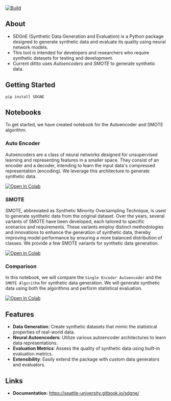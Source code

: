 
  [![Build](https://github.com/SartajBhuvaji/SDGnE/actions/workflows/main.yaml/badge.svg)](https://github.com/SartajBhuvaji/SDGnE/actions/workflows/main.yaml)


## About
- SDGnE (Synthetic Data Generation and Evaluation) is a Python package designed to generate synthetic data and evaluate its quality using neural network models. 
- This tool is intended for developers and researchers who require synthetic datasets for testing and development.
- Current dittto uses <i>Autoencoders</i> and <i>SMOTE</i> to generate synthetic data.

## Getting Started
`pip install SDGNE`
 
 ## Notebooks
 To get started, we have created notebook for the Autoencoder and SMOTE algorithm.

  ### Auto Encoder
  Autoencoders are a class of neural networks designed for unsupervised learning and representing features in a smaller space. They consist of an encoder and a decoder, intending to learn the input data's compressed representation (encoding).  We leverage this architecture to generate synthetic data.

  [![Open In Colab](https://colab.research.google.com/assets/colab-badge.svg)](https://colab.research.google.com/github/SartajBhuvaji/SDGnE/blob/main/notebooks/SDGnE_Autoencoder_Notebook.ipynb)

  ### SMOTE
  SMOTE, abbreviated as Synthetic Minority Oversampling Technique, is used to generate synthetic data from the original dataset. Over the years, several variants of SMOTE have been developed, each tailored to specific scenarios and requirements. These variants employ distinct methodologies and innovations to enhance the generation of synthetic data, thereby improving model performance by ensuring a more balanced distribution of classes. We provide a few SMOTE variants for synthetic data generation.

  [![Open In Colab](https://colab.research.google.com/assets/colab-badge.svg)](https://colab.research.google.com/github/SartajBhuvaji/SDGnE/blob/main/notebooks/SDGnE_SMOTE_Notebook.ipynb)

  ### Comparison
  In this notebook, we will compare the `Single Encoder Autoencoder` and the `SMOTE Algorithm` for synthetic data generation. We will generate synthetic data using both the algorithms and perform statistical evaluation.
  
  [![Open In Colab](https://colab.research.google.com/assets/colab-badge.svg)](https://colab.research.google.com/github/SartajBhuvaji/SDGnE/blob/main/notebooks/SDGnE_Comparison_Notebook.ipynb)

 ## Features

- **Data Generation**: Create synthetic datasets that mimic the statistical properties of real-world data.
- **Neural Autoencoders**: Utilize various autoencoder architectures to learn data representations.
- **Evaluation Metrics**: Assess the quality of synthetic data using built-in evaluation metrics.
- **Extensibility**: Easily extend the package with custom data generators and evaluators.

 ## Links
 - **Documentation**: https://seattle-university.gitbook.io/sdgne/